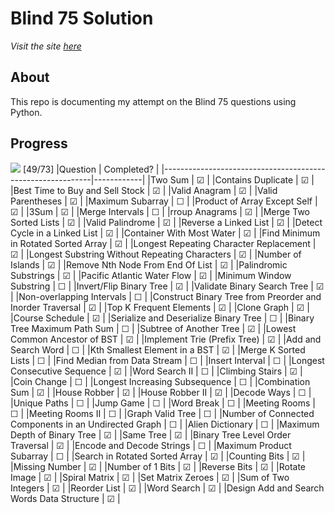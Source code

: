 # Blind 75 Solution
_Visit the site [here](https://rexong.github.io/Blind-75/)_

## About
This repo is documenting my attempt on the Blind 75 questions using Python.

## Progress
![](https://progress-bar.dev/67) [49/73]
|Question                                                    | Completed? |
|------------------------------------------------------------|------------|
|Two Sum	                                                   | &#9745;    |
|Contains Duplicate                                          | &#9745;    |
|Best Time to Buy and Sell Stock	                           | &#9745;    |
|Valid Anagram                                               | &#9745;    |
|Valid Parentheses                                           | &#9745;    |
|Maximum Subarray	                                           | &#9744;    |
|Product of Array Except Self                                | &#9745;    |
|3Sum	                                                       | &#9745;    |
|Merge Intervals                                             | &#9744;    |
|rroup Anagrams                                              | &#9745;    |
|Merge Two Sorted Lists                                      | &#9745;    |
|Valid Palindrome                                            | &#9745;    |
|Reverse a Linked List	                                     | &#9745;    |
|Detect Cycle in a Linked List	                             | &#9745;    |
|Container With Most Water	                                 | &#9745;    |
|Find Minimum in Rotated Sorted Array	                       | &#9745;    |
|Longest Repeating Character Replacement	                   | &#9745;    |
|Longest Substring Without Repeating Characters	             | &#9745;    |
|Number of Islands	                                         | &#9745;    |
|Remove Nth Node From End Of List	                           | &#9745;    |
|Palindromic Substrings	                                     | &#9745;    |
|Pacific Atlantic Water Flow                                 | &#9745;    |
|Minimum Window Substring                                    | &#9744;    |
|Invert/Flip Binary Tree	                                   | &#9745;    |
|Validate Binary Search Tree	                               | &#9745;    |
|Non-overlapping Intervals	                                 | &#9744;    |
|Construct Binary Tree from Preorder and Inorder Traversal   | &#9745;    |
|Top K Frequent Elements	                                   | &#9745;    |
|Clone Graph	                                               | &#9745;    |
|Course Schedule	                                           | &#9745;    |
|Serialize and Deserialize Binary Tree                       | &#9744;    |
|Binary Tree Maximum Path Sum                                | &#9744;    |
|Subtree of Another Tree	                                   | &#9745;    |
|Lowest Common Ancestor of BST	                             | &#9745;    |
|Implement Trie (Prefix Tree)	                               | &#9745;    |
|Add and Search Word	                                       | &#9744;    |
|Kth Smallest Element in a BST	                             | &#9745;    |
|Merge K Sorted Lists	                                       | &#9744;    |
|Find Median from Data Stream	                               | &#9744;    |
|Insert Interval	                                           | &#9744;    |
|Longest Consecutive Sequence	                               | &#9745;    |
|Word Search II                                              | &#9744;    |
|Climbing Stairs	                                           | &#9745;    |
|Coin Change	                                               | &#9744;    |
|Longest Increasing Subsequence	                             | &#9744;    |
|Combination Sum	                                           | &#9745;    |
|House Robber	                                               | &#9745;    |
|House Robber II	                                           | &#9745;    |
|Decode Ways	                                               | &#9744;    |
|Unique Paths                                                | &#9744;    |
|Jump Game                                                   | &#9744;    |
|Word Break                                                  | &#9744;    |
|Meeting Rooms	                                             | &#9744;    |
|Meeting Rooms II                                            | &#9744;    |
|Graph Valid Tree                                            | &#9744;    |
|Number of Connected Components in an Undirected Graph       | &#9744;    |
|Alien Dictionary                                            | &#9744;    |
|Maximum Depth of Binary Tree                                | &#9745;    |
|Same Tree	                                                 | &#9745;    |
|Binary Tree Level Order Traversal                           | &#9745;    |
|Encode and Decode Strings                                   | &#9744;    |
|Maximum Product Subarray                                    | &#9744;    |
|Search in Rotated Sorted Array                              | &#9745;    |
|Counting Bits                                               | &#9745;    |
|Missing Number                                              | &#9745;    |
|Number of 1 Bits                                            | &#9745;    |
|Reverse Bits                                                | &#9745;    |
|Rotate Image                                                | &#9745;    |
|Spiral Matrix                                               | &#9745;    |
|Set Matrix Zeroes                                           | &#9745;    |
|Sum of Two Integers                                         | &#9745;    |
|Reorder List                                                | &#9745;    |
|Word Search                                                 | &#9745;    |
|Design Add and Search Words Data Structure                  | &#9745;    |
